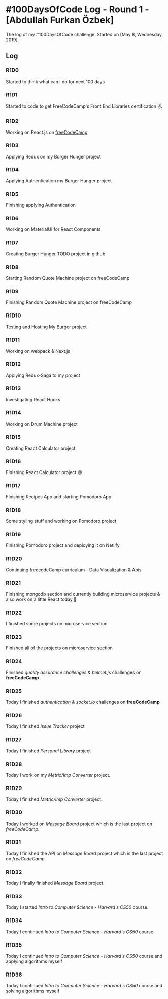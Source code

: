 # #100DaysOfCode Log - Round 1 - [Abdullah Furkan Özbek]

The log of my #100DaysOfCode challenge. Started on [May 8, Wednesday, 2019].

## Log

### R1D0

Started to think what can i do for next 100 days

### R1D1

Started to code to get FreeCodeCamp's Front End Libraries certification ✌.

### R1D2

Working on React.js on [freeCodeCamp](https://learn.freecodecamp.org/front-end-libraries/react)

### R1D3

Applying Redux on my Burger Hunger project

### R1D4

Applying Authentication my Burger Hunger project

### R1D5

Finishing applying Authentication

### R1D6

Working on MaterialUI for React Components

### R1D7

Creating Burger Hunger TODO project in github

### R1D8

Starting Random Quote Machine project on freeCodeCamp

### R1D9

Finishing Random Quote Machine project on freeCodeCamp

### R1D10

Testing and Hosting My Burger project

### R1D11

Working on webpack & Next.js

### R1D12

Applying Redux-Saga to my project

### R1D13

Investigating React Hooks

### R1D14

Working on Drum Machine project

### R1D15

Creating React Calculator project

### R1D16

Finishing React Calculator project 😅

### R1D17

Finishing Recipes App and starting Pomodoro App

### R1D18

Some styling stuff and working on Pomodoro project

### R1D19

Finishing Pomodoro project and deploying it on Netlify

### R1D20

Continuing freecodeCamp curriculum - Data Visualization & Apis

### R1D21

Finishing mongodb section and currently building microservice projects & also work on a little React today 😬

### R1D22

I finished some projects on microservice section

### R1D23

Finished all of the projects on microservice section

### R1D24

Finished _quality assurance challenges & helmet.js_ challenges on **freeCodeCamp**

### R1D25

Today I finished _authentication & socket.io_ challenges on **freeCodeCamp**

### R1D26

Today I finished _Issue Tracker_ project

### R1D27

Today I finished _Personal Library_ project

### R1D28

Today I work on my _Metric/Imp Converter_ project.

### R1D29

Today I finished _Metric/Imp Converter_ project.

### R1D30

Today I worked on _Message Board_ project which is the last project on _freeCodeCamp_.

### R1D31

Today I finished the API on _Message Board_ project which is the last project on _freeCodeCamp_.

### R1D32

Today I finally finished _Message Board_ project.

### R1D33

Today I started _Intro to Computer Science - Harvard's CS50_ course.

### R1D34

Today I continued _Intro to Computer Science - Harvard's CS50_ course.

### R1D35

Today I continued _Intro to Computer Science - Harvard's CS50_ course and applying algorithms myself

### R1D36

Today I continued _Intro to Computer Science - Harvard's CS50_ course and solving algorithms myself
